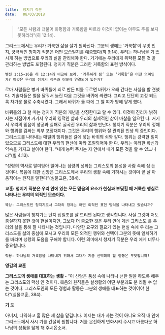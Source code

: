 ```yaml
---
title:  청지기 직분
date:   08/03/2018
---
```


> <p></p>
> “모든 사람과 더불어 화평함과 거룩함을 따르라 이것이 없이는 아무도 주를 보지 못하리라”(히 12:14).

그리스도께서는 우리가 거룩한 삶을 살기 원하신다. 그분의 생애는 ‘거룩함’이 무엇
인지, 궁극적인 청지기 직분은 어떤 모습일지를 예증했다(히 9:14). 우리는 하나님을 기
쁘시게 하는 방법으로 우리의 삶을 관리해야 한다. 거기에는 우리에게 위탁된 모든 것
을 관리하는 방법도 포함된다. 청지기 직분은 그러한 거룩함의 표현 방식이다.

`벧전 1:15~16을 히 12:14과 비교해 보라. ‘거룩하게 됨’ 또는 ‘거룩함’은 어떤 의미인 가? 이것은 우리의 청지기 직분과 어떻게 연결되어 있는가?`

로마 사람들은 병거 바퀴틀에 쇠로 만든 띠를 두르면 바퀴가 오래 간다는 사실을 발
견했다. 기술자들은 철을 달궈서 늘린 다음 그것을 바퀴에 씌웠다. 그리고 단단히 고정
되도록 차가운 물로 수축시켰다. 그래서 바퀴가 돌 때에 그 철 띠가 땅에 닿게 했다.

바퀴틀의 그 철 띠는 청지기 직분의 개념을 상징한다고 할 수 있다. 이것이 진리가 
밝혀지는 지점이며 거기서 우리의 영적인 삶과 우리의 실제적인 삶이 마찰을 일으킨
다. 거기서 우리의 믿음이 성공과 실패로 굴곡진 우리의 삶과 만난다. 청지기 직분은 
우리의 정체와 행위를 감싸는 외부 포장재이다. 그것은 우리의 행위와 잘 관리된 인생
의 증인이다. 그리스도를 나타내는 매일의 행위들은 길에 닿는 바퀴의 쇠와 같다.
행위는 강력한 힘이 있으므로 그리스도에 대한 우리의 헌신에 따라 조절되어야 한
다. 우리는 이러한 확신과 약속을 가지고 살아야 한다. “내게 능력 주시는 자 안에서 
내가 모든 것을 할 수 있느니라”(빌 4:13).

“성령의 역사로 말미암아 일어나는 심령의 성화는 그리스도의 본성을 사람 속에 심
는 것이다. 복음에 대한 신앙은 그리스도께서 우리의 생활 속에 거하시는 것이며 곧 살
아 움직이는 원칙을 말한다”(실물교훈, 384).

**교훈: 청지기 직분은 우리 안에 있는 모든 믿음의 요소가 현실과 부딪힐 때 거룩한 행실로 나타나는 우리의 외적인 모습이다.**

`묵상: 그리스도인 청지기로서 그대의 정체는 어떤 외적인 표현 방식을 나타내고 있습니까?`

많은 사람들이 청지기는 단지 십일조를 잘 드리면 된다고 생각합니다. 사실 그것마
저도 충실하지 못한 것이 현실이지만, 그보다 더 중요한 것은 우리 안에 계신 그리스도
를 우리의 삶을 통해 잘 나타내는 것입니다. 다양한 요구와 필요가 있는 현실 속에 우
리는 그리스도를 삶의 중심에 모시고 우리의 모든 외적인 행위와 선택이 그분의 뜻에 
일치하기를 바라며 성령의 도움을 구해야 합니다. 이런 의미에서 청지기 직분은 우리
에게 너무나 중요합니다. 

`적용: 하나님의 거룩함을 나타내기 위해서 그대가 지금 선택해야 할 행동은 무엇입니까?`

**영감의 교훈**

**그리스도의 생애를 대표하는 생활 -** “이 신앙은 품성
속에 나타나 선한 일을 하도록 해주는 그리스도의 덕성
인 것이다. 복음의 원칙들은 실생활의 어떤 부분과도 분
리될 수 없는 것이다. 그리스도인의 모든 경험과 활동은
그분의 생애를 대표하는 것이어야 한다”(실물교훈, 384).

**기 도**

아버지, 나약하고 흠 많은 
제 삶을 맡깁니다. 이제는 
내가 사는 것이 아니요 오직 
내 안에 그리스도께서 사시
기를 간절히 원합니다. 저를 
온전하게 변화시켜 주시고 
아름다운 하나님의 성품을 
닮게 해 주시옵소서.